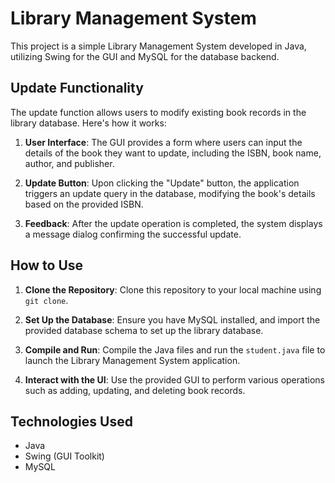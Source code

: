 # Library Management System

This project is a simple Library Management System developed in Java, utilizing Swing for the GUI and MySQL for the database backend.

## Update Functionality

The update function allows users to modify existing book records in the library database. Here's how it works:

1. **User Interface**: The GUI provides a form where users can input the details of the book they want to update, including the ISBN, book name, author, and publisher.

2. **Update Button**: Upon clicking the "Update" button, the application triggers an update query in the database, modifying the book's details based on the provided ISBN.

3. **Feedback**: After the update operation is completed, the system displays a message dialog confirming the successful update.

## How to Use

1. **Clone the Repository**: Clone this repository to your local machine using `git clone`.

2. **Set Up the Database**: Ensure you have MySQL installed, and import the provided database schema to set up the library database.

3. **Compile and Run**: Compile the Java files and run the `student.java` file to launch the Library Management System application.

4. **Interact with the UI**: Use the provided GUI to perform various operations such as adding, updating, and deleting book records.

## Technologies Used

- Java
- Swing (GUI Toolkit)
- MySQL


